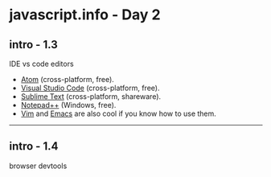 # javascript.info - Day 2

## intro - 1.3

IDE vs code editors

-   [Atom](https://atom.io/) (cross-platform, free).
-   [Visual Studio Code](https://code.visualstudio.com/) (cross-platform, free).
-   [Sublime Text](http://www.sublimetext.com) (cross-platform, shareware).
-   [Notepad++](https://notepad-plus-plus.org/) (Windows, free).
-   [Vim](http://www.vim.org/) and [Emacs](https://www.gnu.org/software/emacs/) are also cool if you know how to use them.

---

## intro - 1.4
browser devtools
